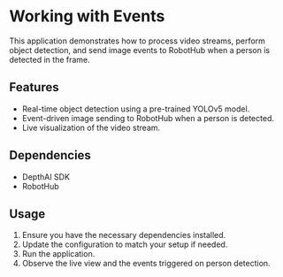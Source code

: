 # Working with Events

This application demonstrates how to process video streams, perform object detection, and send image events to RobotHub
when a person is detected in the frame.

## Features

- Real-time object detection using a pre-trained YOLOv5 model.
- Event-driven image sending to RobotHub when a person is detected.
- Live visualization of the video stream.

## Dependencies

- DepthAI SDK
- RobotHub

## Usage

1. Ensure you have the necessary dependencies installed.
2. Update the configuration to match your setup if needed.
3. Run the application.
4. Observe the live view and the events triggered on person detection.
